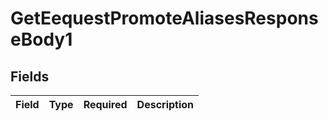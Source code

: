 # GetEequestPromoteAliasesResponseBody1


## Fields

| Field       | Type        | Required    | Description |
| ----------- | ----------- | ----------- | ----------- |
